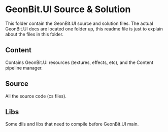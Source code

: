 # GeonBit.UI Source & Solution

This folder contain the GeonBit.UI source and solution files.
The actual GeonBit.UI docs are located one folder up, this readme file is just to explain about the files in this folder.

## Content

Contains GeonBit.UI resources (textures, effects, etc), and the Content pipeline manager.

## Source

All the source code (cs files).

## Libs

Some dlls and libs that need to compile before GeonBit.UI main.